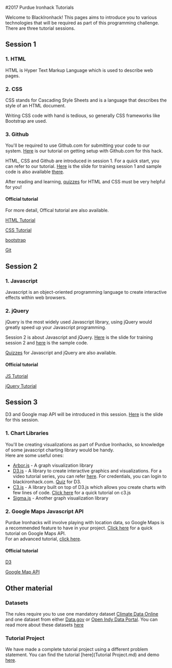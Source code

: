 #2017 Purdue Ironhack Tutorials    
   

Welcome to BlackIronhack! This pages aims to introduce you to various technologies that will be required as part of this programming challenge. There are three tutorial sessions. 
 
## Session 1

### 1. HTML   

HTML is Hyper Text Markup Language which is used to describe web pages.
 

### 2. CSS    

CSS stands for Cascading Style Sheets and is a language that describes the style of an HTML document.
  
Writing CSS code with hand is tedious, so generally CSS frameworks like Bootstrap are used.

### 3. Github

You'll be required to use Github.com for submitting your code to our system. <a href="session1/Github/Github-Tutorial.md" target="_blank">Here</a> is our tutorial on getting setup with Github.com for this hack. 

HTML, CSS and Github are introduced in session 1. For a quick start, you can refer to our tutorial. [Here](https://drive.google.com/open?id=1ROow9rDdBPrJkhUaoTVEoPvAm8mr1j7Xm4oaQH2u-d4) is the slide for training session 1 and sample code is also available [there](session1/html&css).

After reading and learning, [quizzes](https://docs.google.com/forms/d/e/1FAIpQLSe298sR9yd9-aS-FDcmdcMh-K-qeEZS_GjDlbwyU2OSkeA_Pw/viewform?c=0&w=1) for HTML and CSS must be very helpful for you!

#### Official tutorial

For more detail, Offical tutorial are also available.

<a href="http://www.w3schools.com/html" target="_blank">HTML Tutorial</a> 

<a href="http://www.w3schools.com/css/" target="_blank">CSS Tutorial</a>  

[bootstrap](http://getbootstrap.com/)

<a href="https://www.atlassian.com/git/tutorials/what-is-git" target="_blank">Git</a>

## Session 2

### 1. Javascript

Javascript is an object-oriented programming language to create interactive effects within web browsers.
 

### 2. jQuery

jQuery is the most widely used Javascript library, using jQuery would greatly speed up your Javascript programming.


Session 2 is about Javascript and jQuery. [Here](https://drive.google.com/open?id=1OYDpDXJI_I0kP3_MwuqNwsVqt2wb_JwlGoz0Eo7id30) is the slide for training session 2 and [here](session2) is the sample code.

[Quizzes](https://docs.google.com/forms/d/e/1FAIpQLSdzCbNSMh6tKwHfOuXbGob1dSPczeL_rLam0LyBokpnR9bITw/viewform?c=0&w=1) for Javascript and jQuery are also available.

#### Official tutorial

<a href="http://www.w3schools.com/js/" target="_blank">JS Tutorial</a>  

<a href="http://www.w3schools.com/jquery/" target="_blank">jQuery Tutorial</a>

## Session 3

D3 and Google map API will be introduced in this session. [Here](https://docs.google.com/presentation/d/1paSzazJEQV3jkrPDvGyM6wKifaGgkZwWRotKwvwMNy0/edit?usp=sharing) is the slide for this session.

### 1. Chart Libraries

You'll be creating visualizations as part of Purdue Ironhacks, so knowledge of some javascript charting library would be handy.   
Here are some useful ones:
+ <a href="http://arborjs.org" target="_blank">Arbor.js</a> - A graph visualization library   
+ <a href="http://d3js.org" target="_blank">D3.js</a> - A library to create interactive graphics and visualizations. For a video tutorial series, you can refer [here](https://www.udemy.com/data-visualize-data-with-d3js-the-easy-way/learn/v4/overview). For credentials, you can login to blackironhack.com. [Quiz](https://docs.google.com/forms/d/e/1FAIpQLSfzsqix59bgXxiA2EFdBqja5ofDT8eJw-gaLiAtFt-Ozfmg-Q/viewform?c=0&w=1) for D3.
+ <a href="http://c3js.org" target="_blank">C3.js</a> - A library built on top of D3.js which allows you create charts with few lines of code. <a href="./Charts-with-c3js-tutorial.md" target="_blank">Click here</a> for a quick tutorial on c3.js    
+ <a href="http://sigmajs.org" target="_blank">Sigma.js</a> - Another graph visualization library   

### 2. Google Maps Javascript API

Purdue Ironhacks will involve playing with location data, so Google Maps is a recommended feature to have in your project. <a href="./session3/GoogleMap/Google-Maps-Tutorial.md" target="_blank">Click here</a> for a quick tutorial on Google Maps API.   
For an advanced tutorial, <a href="https://developers.google.com/maps/documentation/javascript/tutorials/" target="_blank">click here</a>.

#### Official tutorial

[D3](https://github.com/d3/d3/wiki)

[Google Map API](https://developers.google.com/maps/documentation/javascript/tutorial)

## Other material 

### Datasets   

The rules require you to use one mandatory dataset [Climate Data Online](https://www.ncdc.noaa.gov/cdo-web) and one dataset from either [Data.gov](https://www.data.gov) or [Open Indy Data Portal](http://data.indy.gov/). You can read more about these datasets [here](Datasets.md)

### Tutorial Project    

We have made a complete tutorial project using a different problem statement. You can find the tutorial [here](Tutorial Project.md) and demo [here](http://rawgit.com/goldironhack/2017-Purdue-Ironhack-Tutorials/master/2017-Purdue-Ironhacks-Tutorial-Project.html).
